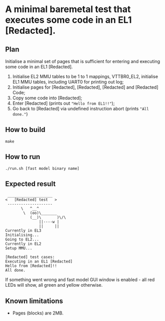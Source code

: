 # A minimal baremetal test that executes some code in an EL1 [Redacted].

## Plan
Initialise a minimal set of pages that is sufficient for entering and executing some code in an EL1 [Redacted].
1) Initialise EL2 MMU tables to be 1 to 1 mappings, VTTBR0_EL2, initialise EL1 MMU tables, including UART0 for printing out log;
2) Initialise pages for [Redacted], [Redacted], [Redacted] and [Redacted] Code;
3) Copy some code into [Redacted];
4) Enter [Redacted] (prints out `"Hello from EL1!!"`);
5) Go back to [Redacted] via undefined instruction abort (prints `"All done."`)

## How to build
`make`

## How to run
`./run.sh [fast model binary name]`

## Expected result
 ```
  ____________________
<   [Redacted] test   >
  --------------------
        \   ^__^
         \  (oo)\_______
            (__)\       )\/\
                ||----w |
                ||     ||
Currently in EL3
Initialising...
Going to EL2...
Currently in EL2
Setup MMU...

[Redacted] test cases:
Executing in an EL1 [Redacted]
Hello from [Redacted]!!
All done.
```

If something went wrong and fast model GUI window is enabled - all red LEDs will show, all green and yellow otherwise.

## Known limitations
- Pages (blocks) are 2MB.
